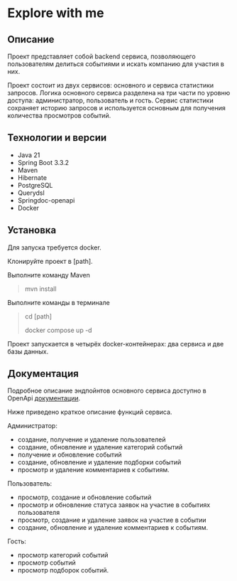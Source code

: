 # Explore with me

## Описание

Проект представляет собой backend сервиса, позволяющего пользователям 
делиться событиями и искать компанию для участия в них. 

Проект состоит из двух сервисов: основного и сервиса статистики запросов. 
Логика основного сервиса разделена на три части по уровню доступа: 
администратор, пользователь и гость.
Сервис статистики сохраняет историю запросов и используется основным для 
получения количества просмотров событий.

## Технологии и версии  

- Java 21
- Spring Boot 3.3.2
- Maven
- Hibernate
- PostgreSQL
- Querydsl
- Springdoc-openapi
- Docker

## Установка

Для запуска требуется docker.

Клонируйте проект в [path].

Выполните команду Maven

> mvn install

Выполните команды в терминале

> cd [path]
> 
> docker compose up -d

Проект запускается в четырёх docker-контейнерах: два сервиса и две базы данных.

## Документация

Подробное описание эндпойнтов основного сервиса доступно в OpenApi 
[документации](https://editor-next.swagger.io/?raw=https://github.com/A-Cherm/java-explore-with-me/blob/main/openapi.yaml).

Ниже приведено краткое описание функций сервиса.

Администратор:

- создание, получение и удаление пользователей
- создание, обновление и удаление категорий событий
- получение и обновление событий
- создание, обновление и удаление подборки событий
- просмотр и удаление комментариев к событиям.

Пользователь:

- просмотр, создание и обновление событий
- просмотр и обновление статуса заявок на участие в событиях пользователя
- просмотр, создание и удаление заявок на участие в событии
- создание, обновление и удаление комментариев к событиям.

Гость:

- просмотр категорий событий
- просмотр событий
- просмотр подборок событий.
